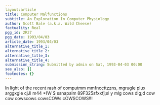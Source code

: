 ```yaml
---
layout:article
title: Computer Malfunctions
subtitle: An Exploration In Computer Physiology
author: Scott Bale (a.k.a. Wild Cheese)
factuality: Real
pgg_id: 2R27
pgg_date: 1993/04/03
article_date: 1993/04/03
alternative_title_1: 
alternative_title_2: 
alternative_title_3: 
alternative_title_4: 
submission_string: Submitted by admin on Sat, 1993-04-03 00:00
see_also: []
footnotes: {}
---
```

<div>
<p>In light of the recent rash of computmm mmfnccttzzns, mgrugle plux arggxgle cjJl m44 *)W $ ssnapalm 89F325sfxxfj;sl y mlg cows dlg;d cow cow cowscows cowsCOWs cOWSCOWS!!! <!--Amazon_CLS_IM_END--></p>
</div>

